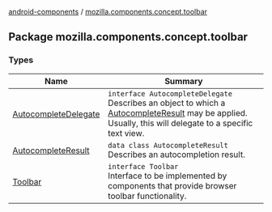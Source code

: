 [android-components](../index.md) / [mozilla.components.concept.toolbar](./index.md)

## Package mozilla.components.concept.toolbar

### Types

| Name | Summary |
|---|---|
| [AutocompleteDelegate](-autocomplete-delegate/index.md) | `interface AutocompleteDelegate`<br>Describes an object to which a [AutocompleteResult](-autocomplete-result/index.md) may be applied. Usually, this will delegate to a specific text view. |
| [AutocompleteResult](-autocomplete-result/index.md) | `data class AutocompleteResult`<br>Describes an autocompletion result. |
| [Toolbar](-toolbar/index.md) | `interface Toolbar`<br>Interface to be implemented by components that provide browser toolbar functionality. |
